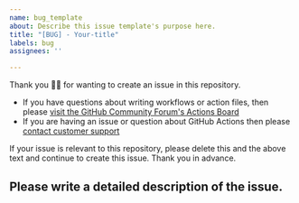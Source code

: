 ```yaml
---
name: bug_template
about: Describe this issue template's purpose here.
title: "[BUG] - Your-title"
labels: bug
assignees: ''

---
```


Thank you 🙇‍♀ for wanting to create an issue in this repository.

* If you have questions about writing workflows or action files, then please [visit the GitHub Community Forum's Actions Board](https://github.community/t5/GitHub-Actions/bd-p/actions)
* If you are having an issue or question about GitHub Actions then please [contact customer support](https://help.github.com/en/articles/about-github-actions#contacting-support)

If your issue is relevant to this repository, please delete this and the above text and continue to create this issue. Thank you in advance.

## Please write a detailed description of the issue.

